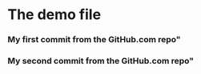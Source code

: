 # The demo file
### My first commit from the GitHub.com repo"

### My second commit from the GitHub.com repo"
